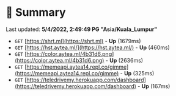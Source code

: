 # 📖 Summary
Last updated: **5/4/2022, 2:49:49 PG "Asia/Kuala_Lumpur"**

- `GET` [https://shrt.ml](https://shrt.ml) - **Up** (1679ms)
- `GET` [https://hst.aytea.ml/](https://hst.aytea.ml/) - **Up** (460ms)
- `GET` [https://color.aytea.ml/4b31d6.png](https://color.aytea.ml/4b31d6.png) - **Up** (2636ms)
- `GET` [https://memeapi.aytea14.repl.co/gimme](https://memeapi.aytea14.repl.co/gimme) - **Up** (325ms)
- `GET` [https://teledrivemy.herokuapp.com/dashboard](https://teledrivemy.herokuapp.com/dashboard) - **Up** (167ms)
